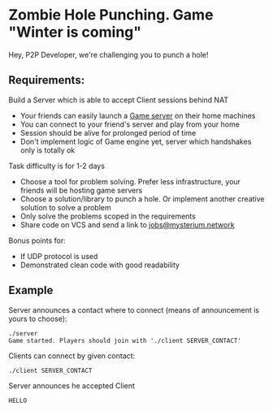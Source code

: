 # Zombie Hole Punching. Game "Winter is coming"

Hey, P2P Developer, we're challenging you to punch a hole!

## Requirements:
Build a Server which is able to accept Client sessions behind NAT

- Your friends can easily launch a [Game server](../README.md#game-rules) on their home machines
- You can connect to your friend's server and play from your home
- Session should be alive for prolonged period of time
- Don't implement logic of Game engine yet, server which handshakes only is totally ok

Task difficulty is for 1-2 days
- Choose a tool for problem solving. Prefer less infrastructure, your friends will be hosting game servers
- Choose a solution/library to punch a hole. Or implement another creative solution to solve a problem
- Only solve the problems scoped in the requirements
- Share code on VCS and send a link to jobs@mysterium.network

Bonus points for:
- If UDP protocol is used
- Demonstrated clean code with good readability

## Example

Server announces a contact where to connect (means of announcement is yours to choose):
```
./server
Game started. Players should join with './client SERVER_CONTACT'
```

Clients can connect by given contact:
```
./client SERVER_CONTACT
```

Server announces he accepted Client
```
HELLO
```
